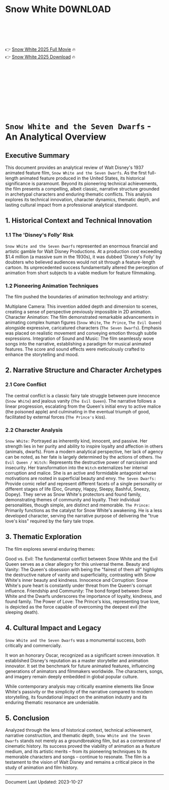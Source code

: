 # Snow White D0WNL0AD

<br><br><br><br>


👉 <a href="https://Amit-blogererla1984.github.io/toedpcurbu/">Snow White 2025 Full Movie</a> 🔥
<br>
👉 <a href="https://Amit-blogererla1984.github.io/toedpcurbu/">Snow White 2025 Download</a> 🔥


<br><br><br><br><br><br><br><br>



# `Snow White and the Seven Dwarfs` - An Analytical Overview

## Executive Summary

This document provides an analytical review of Walt Disney's 1937 animated feature film, `Snow White and the Seven Dwarfs`. As the first full-length animated feature produced in the United States, its historical significance is paramount. Beyond its pioneering technical achievements, the film presents a compelling, albeit classic, narrative structure grounded in archetypal characters and enduring thematic conflicts. This analysis explores its technical innovation, character dynamics, thematic depth, and lasting cultural impact from a professional analytical standpoint.

## 1. Historical Context and Technical Innovation

### 1.1 The 'Disney's Folly' Risk

`Snow White and the Seven Dwarfs` represented an enormous financial and artistic gamble for Walt Disney Productions. At a production cost exceeding $1.4 million (a massive sum in the 1930s), it was dubbed 'Disney's Folly' by doubters who believed audiences would not sit through a feature-length cartoon. Its unprecedented success fundamentally altered the perception of animation from short subjects to a viable medium for feature filmmaking.

### 1.2 Pioneering Animation Techniques

The film pushed the boundaries of animation technology and artistry:

   Multiplane Camera: This invention added depth and dimension to scenes, creating a sense of perspective previously impossible in 2D animation.
   Character Animation: The film demonstrated remarkable advancements in animating complex human figures (`Snow White`, `The Prince`, `The Evil Queen`) alongside expressive, caricatured characters (`The Seven Dwarfs`). Emphasis was placed on realistic movement and conveying emotion through subtle expressions.
   Integration of Sound and Music: The film seamlessly wove songs into the narrative, establishing a paradigm for musical animated features. The score and sound effects were meticulously crafted to enhance the storytelling and mood.

## 2. Narrative Structure and Character Archetypes

### 2.1 Core Conflict

The central conflict is a classic fairy tale struggle between pure innocence (`Snow White`) and jealous vanity (`The Evil Queen`). The narrative follows a linear progression, escalating from the Queen's initial envy to active malice (the poisoned apple) and culminating in the eventual triumph of good, facilitated by external forces (`The Prince's` kiss).

### 2.2 Character Analysis

   `Snow White:` Portrayed as inherently kind, innocent, and passive. Her strength lies in her purity and ability to inspire loyalty and affection in others (animals, dwarfs). From a modern analytical perspective, her lack of agency can be noted, as her fate is largely determined by the actions of others.
   `The Evil Queen / Witch:` Represents the destructive power of narcissism and insecurity. Her transformation into the `Witch` externalizes her internal corruption and malice. She is an active and formidable antagonist whose motivations are rooted in superficial beauty and envy.
   `The Seven Dwarfs:` Provide comic relief and represent different facets of a single personality or different stages of life (Doc, Grumpy, Happy, Sleepy, Bashful, Sneezy, Dopey). They serve as Snow White's protectors and found family, demonstrating themes of community and loyalty. Their individual personalities, though simple, are distinct and memorable.
   `The Prince:` Primarily functions as the catalyst for Snow White's awakening. He is a less developed character, serving the narrative purpose of delivering the "true love's kiss" required by the fairy tale trope.

## 3. Thematic Exploration

The film explores several enduring themes:

   Good vs. Evil: The fundamental conflict between Snow White and the Evil Queen serves as a clear allegory for this universal theme.
   Beauty and Vanity: The Queen's obsession with being the "fairest of them all" highlights the destructive nature of vanity and superficiality, contrasting with Snow White's inner beauty and kindness.
   Innocence and Corruption: Snow White's pure heart is constantly under threat from the Queen's corrupt influence.
   Friendship and Community: The bond forged between Snow White and the Dwarfs underscores the importance of loyalty, kindness, and found family.
   The Power of Love: The Prince's kiss, representing true love, is depicted as the force capable of overcoming the deepest evil (the sleeping death).

## 4. Cultural Impact and Legacy

`Snow White and the Seven Dwarfs` was a monumental success, both critically and commercially.

   It won an honorary Oscar, recognized as a significant screen innovation.
   It established Disney's reputation as a master storyteller and animation innovator.
   It set the benchmark for future animated features, influencing generations of animators and filmmakers worldwide.
   The characters, songs, and imagery remain deeply embedded in global popular culture.

While contemporary analysis may critically examine elements like Snow White's passivity or the simplicity of the narrative compared to modern storytelling, its foundational impact on the animation industry and its enduring thematic resonance are undeniable.

## 5. Conclusion

Analyzed through the lens of historical context, technical achievement, narrative construction, and thematic depth, `Snow White and the Seven Dwarfs` stands not merely as a groundbreaking film, but as a cornerstone of cinematic history. Its success proved the viability of animation as a feature medium, and its artistic merits – from its pioneering techniques to its memorable characters and songs – continue to resonate. The film is a testament to the vision of Walt Disney and remains a critical piece in the study of animation and film history.

---

Document Last Updated: 2023-10-27


